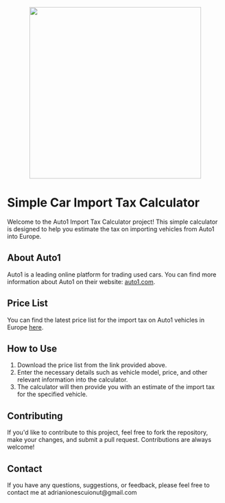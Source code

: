 <center><img src="https://i.imgur.com/weeVx3d.png" width="400"></center>
<h1>Simple Car Import Tax Calculator</h1>
 <p>Welcome to the Auto1 Import Tax Calculator project! This simple calculator is designed to help you estimate the tax on importing vehicles from Auto1 into Europe.</p>

 <h2>About Auto1</h2>
    <p>Auto1 is a leading online platform for trading used cars. You can find more information about Auto1 on their website: <a href="https://www.auto1.com">auto1.com</a>.</p>

  <h2>Price List</h2>
    <p>You can find the latest price list for the import tax on Auto1 vehicles in Europe <a href="https://content.auto1.com/static/car_images/price_list_en_2024-02-01.pdf">here</a>.</p>
    
  <h2>How to Use</h2>
  <ol>
        <li>Download the price list from the link provided above.</li>
        <li>Enter the necessary details such as vehicle model, price, and other relevant information into the calculator.</li>
        <li>The calculator will then provide you with an estimate of the import tax for the specified vehicle.</li>
  </ol>
    
  <h2>Contributing</h2>
  <p>If you'd like to contribute to this project, feel free to fork the repository, make your changes, and submit a pull request. Contributions are always welcome!</p>
    
    
  <h2>Contact</h2>
    <p>If you have any questions, suggestions, or feedback, please feel free to contact me at adrianionescuionut@gmail.com</p>
    
